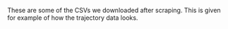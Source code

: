 These are some of the CSVs we downloaded after scraping.
This is given for example of how the trajectory data looks.
